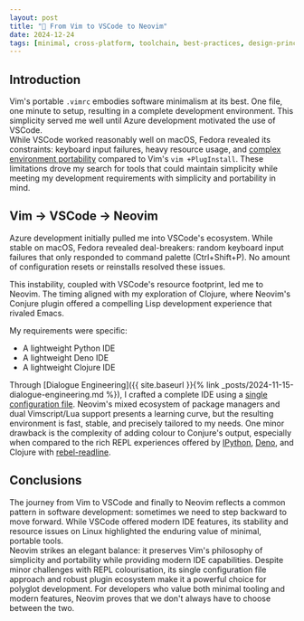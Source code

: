 ```yaml
---
layout: post
title: "📝 From Vim to VSCode to Neovim"
date: 2024-12-24
tags: [minimal, cross-platform, toolchain, best-practices, design-principles, python, deno, zero-config]
---
```

<!--more-->

## Introduction
Vim's portable `.vimrc` embodies software minimalism at its best. One file, one minute to setup, resulting in a complete development environment. This simplicity served me well until Azure development motivated the use of VSCode.  
While VSCode worked reasonably well on macOS, Fedora revealed its constraints: keyboard input failures, heavy resource usage, and [complex environment portability](https://stackoverflow.com/questions/35368889/how-can-i-export-settings) compared to Vim's `vim +PlugInstall`. These limitations drove my search for tools that could maintain simplicity while meeting my development requirements with simplicity and portability in mind.

## Vim -> VSCode -> Neovim
Azure development initially pulled me into VSCode's ecosystem. While stable on macOS, Fedora revealed deal-breakers: random keyboard input failures that only responded to command palette (Ctrl+Shift+P). No amount of configuration resets or reinstalls resolved these issues.

This instability, coupled with VSCode's resource footprint, led me to Neovim. The timing aligned with my exploration of Clojure, where Neovim's Conjure plugin offered a compelling Lisp development experience that rivaled Emacs.

My requirements were specific:
- A lightweight Python IDE
- A lightweight Deno IDE
- A lightweight Clojure IDE

Through [Dialogue Engineering]({{ site.baseurl }}{% link _posts/2024-11-15-dialogue-engineering.md %}), I crafted a complete IDE using a [single configuration file](https://github.com/ai-mindset/init.vim). Neovim's mixed ecosystem of package managers and dual Vimscript/Lua support presents a learning curve, but the resulting environment is fast, stable, and precisely tailored to my needs. One minor drawback is the complexity of adding colour to Conjure's output, especially when compared to the rich REPL experiences offered by [IPython](https://ipython.org/), [Deno](https://deno.com/), and Clojure with [rebel-readline](https://github.com/bhauman/rebel-readline).

## Conclusions
The journey from Vim to VSCode and finally to Neovim reflects a common pattern in software development: sometimes we need to step backward to move forward. While VSCode offered modern IDE features, its stability and resource issues on Linux highlighted the enduring value of minimal, portable tools.  
Neovim strikes an elegant balance: it preserves Vim's philosophy of simplicity and portability while providing modern IDE capabilities. Despite minor challenges with REPL colourisation, its single configuration file approach and robust plugin ecosystem make it a powerful choice for polyglot development. For developers who value both minimal tooling and modern features, Neovim proves that we don't always have to choose between the two.
